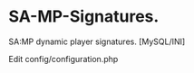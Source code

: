 SA-MP-Signatures.
=================

SA:MP dynamic player signatures. [MySQL/INI]

Edit config/configuration.php
